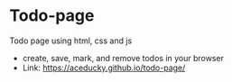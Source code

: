 # Todo-page
Todo page using html, css and js
- create, save, mark, and remove todos in your browser
  <br>
- Link:
https://aceducky.github.io/todo-page/

